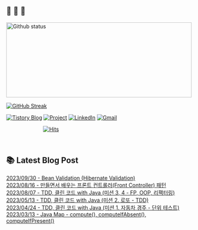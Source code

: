  ## 🐔 🐝 🐜

<div>
  
  <img width="494" height="200" alt="Github status" src="https://github-readme-stats.vercel.app/api?username=JuHyun419&count_private=true&theme=radical">
  
  [![GitHub Streak](https://github-readme-streak-stats.herokuapp.com/?user=JuHyun419&theme=dark)](https://github.com/JuHyun419)
  
</div>  

<div>
  
  [![Tistory Blog](http://img.shields.io/badge/-Tistory%20Blog-blue?style=flat&logo=Blogger&link=https://zzang9ha.tistory.com/)](https://zzang9ha.tistory.com/) 
  [![Project](http://img.shields.io/badge/-Project-ff69b4?style=flat&logo=github&link=https://github.com/YAPP-19th/Web-Team-2-Backend)](https://github.com/YAPP-19th/Web-Team-2-Backend) 
  [![LinkedIn](https://img.shields.io/badge/-LinkedIn-0077b5?style=flat-square&logo=linkedin&logoColor=white&link=https://www.linkedin.com/in/juhyun-lee-87176a19b/)](https://www.linkedin.com/in/juhyun-lee-87176a19b/)
  [![Gmail](http://img.shields.io/badge/Gmail-important?style=flat&logo=Gmail&link=mailto:zzang9haha@gmail.com)](mailto:zzang9haha@gmail.com) 

</div>

<div>
 
&nbsp;&nbsp;&nbsp;&nbsp;&nbsp;&nbsp;&nbsp;&nbsp;&nbsp;&nbsp;&nbsp;&nbsp;&nbsp;&nbsp;&nbsp;&nbsp;&nbsp;&nbsp;&nbsp;&nbsp;&nbsp;&nbsp;&nbsp;&nbsp; [![Hits](https://hits.seeyoufarm.com/api/count/incr/badge.svg?url=https%3A%2F%2Fgithub.com%2FJuHyun419&count_bg=%2379C83D&title_bg=%23555555&icon=&icon_color=%23E7E7E7&title=hits&edge_flat=false)](https://hits.seeyoufarm.com)
 
</div>
 
<br>
 
## 📚 Latest Blog Post

[2023/09/30 - Bean Validation (Hibernate Validation)](https://zzang9ha.tistory.com/450) <br/>
[2023/08/16 - 만들면서 배우는 프론트 컨트롤러(Front Controller) 패턴](https://zzang9ha.tistory.com/449) <br/>
[2023/08/07 - TDD, 클린 코드 with Java (미션 3, 4 - FP, OOP, 리팩터링)](https://zzang9ha.tistory.com/448) <br/>
[2023/05/13 - TDD, 클린 코드 with Java (미션 2. 로또 - TDD)](https://zzang9ha.tistory.com/447) <br/>
[2023/04/24 - TDD, 클린 코드 with Java (미션 1. 자동차 경주 - 단위 테스트)](https://zzang9ha.tistory.com/446) <br/>
[2023/03/13 - Java Map - compute(), computeIfAbsent(), computeIfPresent()](https://zzang9ha.tistory.com/445) <br/>
